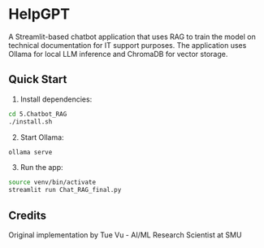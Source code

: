 # HelpGPT

A Streamlit-based chatbot application that uses RAG to train the model on technical documentation for IT support purposes. The application uses Ollama for local LLM inference and ChromaDB for vector storage.

## Quick Start

1. Install dependencies:
```bash
cd 5.Chatbot_RAG
./install.sh
```

2. Start Ollama:
```bash
ollama serve
```

3. Run the app:
```bash
source venv/bin/activate
streamlit run Chat_RAG_final.py
```

## Credits

Original implementation by Tue Vu - AI/ML Research Scientist at SMU
